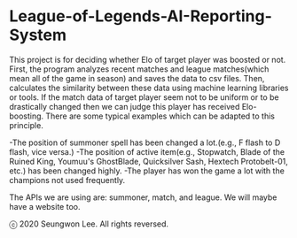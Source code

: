 # League-of-Legends-AI-Reporting-System

This project is for deciding whether Elo of target player was boosted or not. First, the program analyzes recent matches and league matches(which mean all of the game in season) and saves the data to csv files. Then, calculates the similarity between these data using machine learning libraries or tools. If the match data of target player seem not to be uniform or to be drastically changed then we can judge this player has received Elo-boosting. There are some typical examples which can be adapted to this principle.

-The position of summoner spell has been changed a lot.(e.g., F flash to D flash, vice versa.)
-The position of active item(e.g., Stopwatch, Blade of the Ruined King, Youmuu's GhostBlade, Quicksilver Sash, Hextech Protobelt-01, etc.) has been changed highly.
-The player has won the game a lot with the champions not used frequently.

The APIs we are using are: summoner, match, and league. We will maybe have a website too.

ⓒ 2020 Seungwon Lee. All rights reversed.
